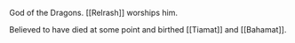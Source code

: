 God of the Dragons. [[Relrash]] worships him.

Believed to have died at some point and birthed [[Tiamat]] and [[Bahamat]].